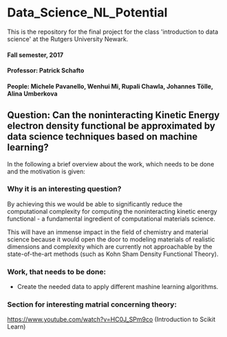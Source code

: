 # Data_Science_NL_Potential

This is the repository for the final project for the class 'introduction to data science' at the Rutgers University Newark.

#### Fall semester, 2017
#### Professor: Patrick Schafto
#### People: Michele Pavanello, Wenhui Mi, Rupali Chawla, Johannes Tölle, Alina Umberkova


## Question:  Can the noninteracting Kinetic Energy electron density functional be approximated by data science techniques based on machine learning?

In the following a brief overview about the work, which needs to be done and the motivation is given:

### Why it is an interesting question?

By achieving this we would be able to significantly reduce the computational complexity for computing the noninteracting kinetic energy functional - a fundamental ingredient of computational materials science.

This will have an immense impact in the field of chemistry and material science because it would open the door to modeling materials of realistic dimensions and complexity which are currently not approachable by the state-of-the-art methods (such as Kohn Sham Density Functional Theory).

### Work, that needs to be done:

* Create the needed data to apply different mashine learning algorithms.


### Section for interesting matrial concerning theory:

https://www.youtube.com/watch?v=HC0J_SPm9co (Introduction to Scikit Learn)
